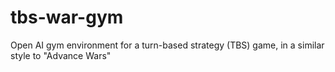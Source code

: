 # tbs-war-gym
Open AI gym environment for a turn-based strategy (TBS) game, in a similar style to "Advance Wars"
